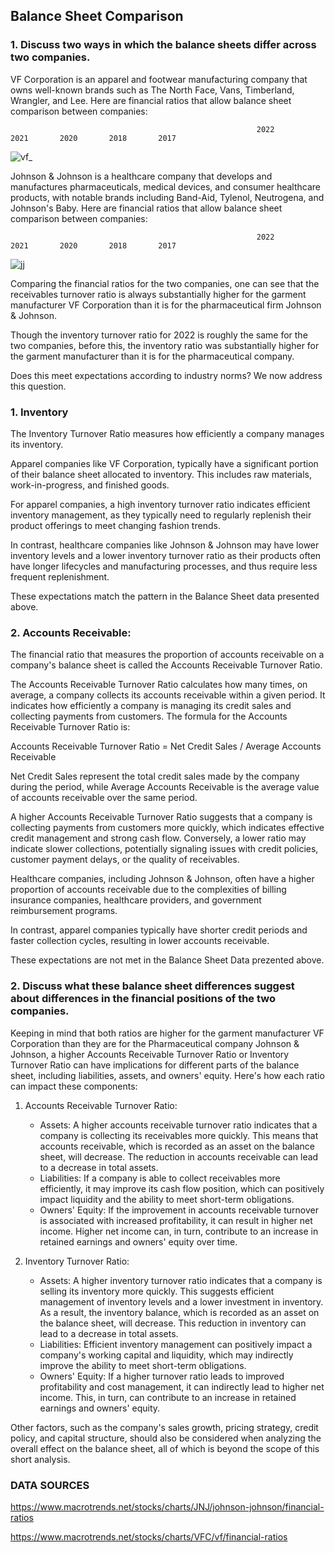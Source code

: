 ## Balance Sheet Comparison 

### 1. Discuss two ways in which the balance sheets differ across two companies.
  
VF Corporation is an apparel and footwear manufacturing company that owns well-known brands such as The North Face, Vans, Timberland, Wrangler, and Lee. Here are financial ratios that allow balance sheet comparison between companies: 

                                                           2022        2021       2020       2018       2017 
![vf_](https://github.com/jonfernq/Learning/assets/68504324/dc5f2622-4925-4701-9fd0-746d26425a4c)

Johnson & Johnson is a healthcare company that develops and manufactures pharmaceuticals, medical devices, and consumer healthcare products, with notable brands including Band-Aid, Tylenol, Neutrogena, and Johnson's Baby. Here are financial ratios that allow balance sheet comparison between companies:

                                                           2022        2021       2020       2018       2017            
![jj](https://github.com/jonfernq/Learning/assets/68504324/a1c2a360-fc49-4a2f-856b-81afb984f6d2)

Comparing the financial ratios for the two companies, one can see that the receivables turnover ratio is always substantially higher for the garment manufacturer VF Corporation than it is for the pharmaceutical firm Johnson & Johnson. 

Though the inventory turnover ratio for 2022 is roughly the same for the two companies, before this, the inventory ratio was  substantially higher for the garment manufacturer than it is for the pharmaceutical company. 

Does this meet expectations according to industry norms? We now address this question.

### 1. Inventory

The Inventory Turnover Ratio measures how efficiently a company manages its inventory.

Apparel companies like VF Corporation, 
typically have a significant portion of their balance sheet allocated to inventory. 
This includes raw materials, work-in-progress, and finished goods.  

For apparel companies, a high inventory turnover ratio indicates efficient inventory management, 
as they typically need to regularly replenish their product offerings to meet changing fashion trends.

In contrast, healthcare companies like Johnson & Johnson may have lower inventory
levels and a lower inventory turnover ratio as their products often have longer lifecycles and manufacturing processes, and thus require less frequent replenishment.

These expectations match the pattern in the Balance Sheet data presented above.

### 2. Accounts Receivable: 

The financial ratio that measures the proportion of accounts receivable on a company's balance sheet is called the Accounts Receivable Turnover Ratio.

The Accounts Receivable Turnover Ratio calculates how many times, on average, a company collects its accounts receivable within a given period. It indicates how efficiently a company is managing its credit sales and collecting payments from customers. The formula for the Accounts Receivable Turnover Ratio is:

Accounts Receivable Turnover Ratio = Net Credit Sales / Average Accounts Receivable

Net Credit Sales represent the total credit sales made by the company during the period, while Average Accounts Receivable is the average value of accounts receivable over the same period.

A higher Accounts Receivable Turnover Ratio suggests that a company is collecting payments from customers more quickly, which indicates effective credit management and strong cash flow. Conversely, a lower ratio may indicate slower collections, potentially signaling issues with credit policies, customer payment delays, or the quality of receivables.

Healthcare companies, including Johnson & Johnson, often have a higher proportion of 
accounts receivable due to the complexities of billing insurance companies, healthcare providers, 
and government reimbursement programs. 

In contrast, apparel companies typically have shorter credit periods 
and faster collection cycles, resulting in lower accounts receivable.

These expectations are not met in the Balance Sheet Data prezented above. 

### 2. Discuss what these balance sheet differences suggest about differences in the financial positions of the two companies.

Keeping in mind that both ratios are higher for the garment manufacturer VF Corporation than they are for the Pharmaceutical company Johnson & Johnson, a higher Accounts Receivable Turnover Ratio or Inventory Turnover Ratio can have implications for different parts of the balance sheet, including liabilities, assets, and owners' equity. Here's how each ratio can impact these components:

1. Accounts Receivable Turnover Ratio:
    
    * Assets: A higher accounts receivable turnover ratio indicates that a company is collecting its receivables more quickly. This means that accounts receivable, which is recorded as an asset on the balance sheet, will decrease. The reduction in accounts receivable can lead to a decrease in total assets.
    * Liabilities: If a company is able to collect receivables more efficiently, it may improve its cash flow position, which can positively impact liquidity and the ability to meet short-term obligations.
    * Owners' Equity: If the improvement in accounts receivable turnover is associated with increased profitability, it can result in higher net income. Higher net income can, in turn, contribute to an increase in retained earnings and owners' equity over time.
2. Inventory Turnover Ratio:
    
    * Assets: A higher inventory turnover ratio indicates that a company is selling its inventory more quickly. This suggests efficient management of inventory levels and a lower investment in inventory. As a result, the inventory balance, which is recorded as an asset on the balance sheet, will decrease. This reduction in inventory can lead to a decrease in total assets.
    * Liabilities: Efficient inventory management can positively impact a company's working capital and liquidity, which may indirectly improve the ability to meet short-term obligations.
    * Owners' Equity: If a higher turnover ratio leads to improved profitability and cost management, it can indirectly lead to higher net income. This, in turn, can contribute to an increase in retained earnings and owners' equity.

Other factors, such as the company's sales growth, pricing strategy, credit policy, and capital structure, should also be considered when analyzing the overall effect on the balance sheet, all of which is beyond the scope of this short analysis. 

### DATA SOURCES 

https://www.macrotrends.net/stocks/charts/JNJ/johnson-johnson/financial-ratios

https://www.macrotrends.net/stocks/charts/VFC/vf/financial-ratios



